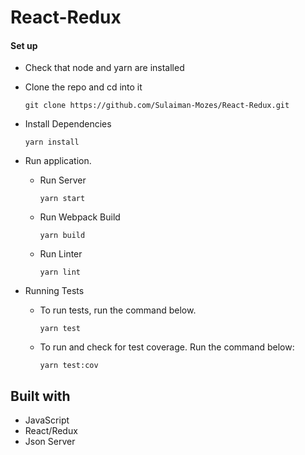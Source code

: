 # React-Redux

#### Set up 

- Check that node and yarn are installed

- Clone the repo and cd into it
    ```
    git clone https://github.com/Sulaiman-Mozes/React-Redux.git
    ```
- Install Dependencies
    ```
    yarn install
    ```

- Run application.
    - Run Server
        ```
        yarn start
        ```
    - Run Webpack Build
        ```
        yarn build
        ```
    - Run Linter
        ```
        yarn lint
        ```

- Running Tests
     - To run tests, run the command below.
        ```
        yarn test
        ```
    - To run  and check for test coverage. Run the command below:
        ```
        yarn test:cov
        ```
 

## Built with
- JavaScript
- React/Redux
- Json Server
